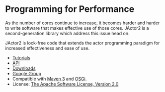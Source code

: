 Programming for Performance
======

As the number of cores continue to increase, it becomes harder and harder to write software
that makes effective use of those cores. JActor2 is a second-generation library which address 
this issue head on.

JActor2 is lock-free code that extends the actor programming paradigm for increased effectiveness
and ease of use.

- [Tutorials](http://laforge49.github.io/JActor2/docs/tutorials)
- [API](http://laforge49.github.io/JActor2/docs/api/index.html?org/agilewiki/jactor2/package-summary.html)
- [Downloads](http://laforge49.github.io/JActor2/downloads)
- [Google Group](https://groups.google.com/forum/?hl=en&fromgroups#!forum/agilewikidevelopers)
- Compatible with [Maven 3](http://maven.apache.org/) and [OSGi](http://www.osgi.org/Main/HomePage).
- License: [The Apache Software License, Version 2.0](http://www.apache.org/licenses/LICENSE-2.0.txt)
